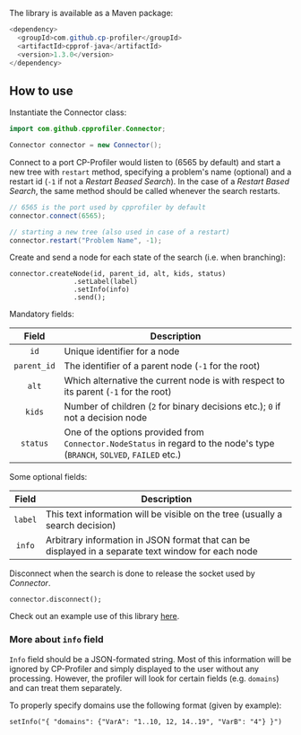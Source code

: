 The library is available as a Maven package:

```Java
<dependency>
  <groupId>com.github.cp-profiler</groupId>
  <artifactId>cpprof-java</artifactId>
  <version>1.3.0</version>
</dependency>
```


## How to use


Instantiate the Connector class:

```Java
import com.github.cpprofiler.Connector;

Connector connector = new Connector();
```

Connect to a port CP-Profiler would listen to (6565 by default) and start a new tree with `restart` method, specifying a problem's name (optional) and a restart id (`-1` if not a *Restart Beased Search*). In the case of a *Restart Based Search*, the same method should be called  whenever the search restarts.

```Java
// 6565 is the port used by cpprofiler by default
connector.connect(6565);

// starting a new tree (also used in case of a restart)
connector.restart("Problem Name", -1);
```

Create and send a node for each state of the search (i.e. when branching):
```
connector.createNode(id, parent_id, alt, kids, status)
                .setLabel(label)
                .setInfo(info)
                .send();
```

Mandatory fields:

| Field       | Description               |
| :---------: | ----------------------------------- |
| `id`       | Unique identifier for a node |
| `parent_id`       | The identifier of a parent node (`-1` for the root) |
| `alt`       | Which alternative the current node is with respect to its parent (`-1` for the root) |
| `kids`       | Number of children (`2` for binary decisions etc.); `0` if not a decision node |
| `status`       | One of the options provided from `Connector.NodeStatus` in regard to the node's type (`BRANCH`, `SOLVED`, `FAILED` etc.)|

Some optional fields:

| Field       | Description               |
| :---------: | ----------------------------------- |
| `label`       | This text information will be visible on the tree (usually a search decision) |
| `info`       | Arbitrary information in JSON format that can be displayed in a separate text window for each node |

Disconnect when the search is done to release the socket used by *Connector*.
```
connector.disconnect();
```

Check out an example use of this library [here](https://github.com/cp-profiler/java-integration-example).

### More about `info` field

`Info` field should be a JSON-formated string. Most of this information will be ignored by CP-Profiler and simply displayed to the user without any processing. However, the profiler will look for certain fields (e.g. `domains`) and can treat them separately.

To properly specify domains use the following format (given by example):

```
setInfo("{ "domains": {"VarA": "1..10, 12, 14..19", "VarB": "4"} }")
```